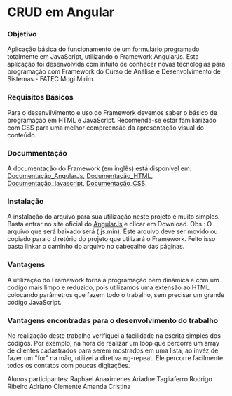 # CRUD em Angular

### Objetivo

Aplicação básica do funcionamento de um formulário programado totalmente em JavaScript, utilizando o Framework AngularJs. Esta aplicação foi desenvolvida com intuito de conhecer novas tecnologias para programação com Framework do Curso de Análise e Desenvolvimento de Sistemas - FATEC Mogi Mirim.

### Requisitos Básicos
Para o desenvilvimento e uso do Framework devemos saber o básico de programação em HTML e JavaScript. Recomenda-se estar familiarizado com CSS para uma melhor compreensão da apresentação visual do conteúdo.

### Docummentação
A documentação do Framework (em inglês) está disponível em: 
[Documentação_AngularJs](https://docs.angularjs.org/guide),
[Documentação_HTML](https://developer.mozilla.org/pt-BR/docs/Web/HTML),
[Documentação_javascript](https://developer.mozilla.org/pt-BR/docs/Web/JavaScript),
[Documentação_CSS](https://developer.mozilla.org/pt-BR/docs/Web/CSS).



### Instalação
A instalação do arquivo para sua utilização neste projeto é muito simples. Basta entrar no site oficial do [AngularJs](https://angularjs.org/) e clicar em Download.
Obs.: O arquivo que será baixado será (.js.min).
Este arquivo deve ser movido ou copiado para o diretório do projeto que utilizará o Framework. 
Feito isso basta linkar o caminho do arquivo no cabeçalho das páginas.

### Vantagens
A utilização do Framework torna a programação bem dinâmica e com um código mais limpo e reduzido, pois utilizamos uma extensão ao HTML colocando parâmetros que fazem todo o trabalho, sem precisar um grande código JavaScript.

### Vantagens encontradas para o desenvolvimento do trabalho
No realização deste trabalho verifiquei a facilidade na escrita simples dos códigos. Por exemplo, na hora de realizar um loop que percorre um array de clientes cadastrados para serem mostrados em uma lista, ao invéz de fazer um "for" na mão, utilizei a diretiva ng-repeat. Ele percorre facilmente todos os contatos com poucas digitações.

Alunos participantes: 
Raphael Anaximenes
Ariadne Tagliaferro
Rodrigo Ribeiro
Adriano Clemente
Amanda Cristina